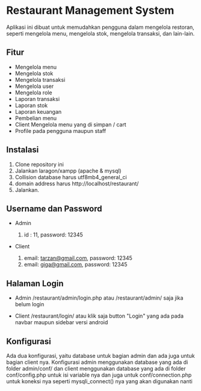 # Restaurant Management System

Aplikasi ini dibuat untuk memudahkan pengguna dalam mengelola restoran, seperti mengelola menu, mengelola stok, mengelola transaksi, dan lain-lain.

## Fitur

* Mengelola menu
* Mengelola stok
* Mengelola transaksi
* Mengelola user
* Mengelola role
* Laporan transaksi
* Laporan stok
* Laporan keuangan
* Pembelian menu
* Client Mengelola menu yang di simpan / cart
* Profile pada pengguna maupun staff

## Instalasi

1. Clone repository ini
2. Jalankan laragon/xampp (apache & mysql)
3. Collision database harus utf8mb4_general_ci
4. domain address harus http://localhost/restaurant/
5. Jalankan.

## Username dan Password
- Admin
    1. id : 11, password: 12345

- Client
    1. email: tarzan@gmail.com, password: 12345
    2. email: giga@gmail.com, password: 12345


## Halaman Login

- Admin
    /restaurant/admin/login.php atau /restaurant/admin/ saja jika belum login

- Client
    /restaurant/login/ atau klik saja button "Login" yang ada pada navbar maupun sidebar versi android

## Konfigurasi

Ada dua konfigurasi, yaitu database untuk bagian admin dan ada juga untuk bagian client nya. Konfigurasi admin menggunakan database yang ada di folder admin/conf/ dan client menggunakan database yang ada di folder conf/config.php untuk isi variable nya dan juga untuk conf/connection.php untuk koneksi nya seperti mysqli_connect() nya yang akan digunakan nanti